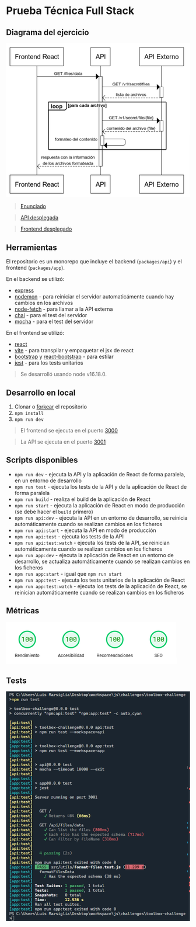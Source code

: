 # Prueba Técnica Full Stack

## Diagrama del ejercicio

![Diagrama del ejercicio](diagrama.png)

> [Enunciado](https://cs1.ssltrust.me/s/YeaQjE8XFljaMxv)

> [API desplegada](https://toolbox-challenge-api.vercel.app/api/files/data)

> [Frontend desplegado](https://toolbox-challenge.vercel.app)

## Herramientas

El repositorio es un monorepo que incluye el backend (`packages/api`) y el frontend (`packages/app`).

En el backend se utilizó:

- [express](https://expressjs.com/es/)
- [nodemon](https://nodemon.io/) - para reiniciar el servidor automaticámente cuando hay cambios en los archivos
- [node-fetch](https://www.npmjs.com/package/node-fetch) - para llamar a la API externa
- [chai](https://www.chaijs.com/) - para el test del servidor
- [mocha](https://mochajs.org/) - para el test del servidor

En el frontend se utilizó:
- [react](https://es.reactjs.org/)
- [vite](https://vitejs.dev/) - para transpilar y empaquetar el jsx de react
- [bootstrap](https://getbootstrap.com/) y [react-bootstrap](https://react-bootstrap.github.io/) - para estilar
- [jest](https://jestjs.io/) - para los tests unitarios

> Se desarrolló usando node v16.18.0.

## Desarrollo en local

1. Clonar o [forkear](https://github.com/marsidev/toolbox-challenge/fork) el repositorio
2. `npm install`
3. `npm run dev`

> El frontend se ejecuta en el puerto [3000](http://localhost:3000/)

> La API se ejecuta en el puerto [3001](http://localhost:3001/api/files/data)

## Scripts disponibles

- `npm run dev` - ejecuta la API y la aplicación de React de forma paralela, en un entorno de desarrollo
- `npm run test` - ejecuta los tests de la API y de la aplicación de React de forma paralela
- `npm run build` - realiza el build de la aplicación de React
- `npm run start` - ejecuta la aplicación de React en modo de producción (se debe hacer el `build` primero)
- `npm run api:dev` - ejecuta la API en un entorno de desarrollo, se reinicia automáticamente cuando se realizan cambios en los ficheros
- `npm run api:start` - ejecuta la API en modo de producción
- `npm run api:test` - ejecuta los tests de la API
- `npm run api:test:watch` - ejecuta los tests de la API, se reinician automáticamente cuando se realizan cambios en los ficheros
- `npm run app:dev` - ejecuta la aplicación de React en un entorno de desarrollo, se actualiza automáticamente cuando se realizan cambios en los ficheros
- `npm run app:start` - igual que `npm run start`
- `npm run app:test` - ejecuta los tests unitarios de la aplicación de React
- `npm run app:test:watch` - ejecuta los tests de la aplicación de React, se reinician automáticamente cuando se realizan cambios en los ficheros

## Métricas

![Métricas de pagespeed.web.dev](insights.png)

## Tests

![Captura de pantalla de los tests pasando](tests-passing.png)
